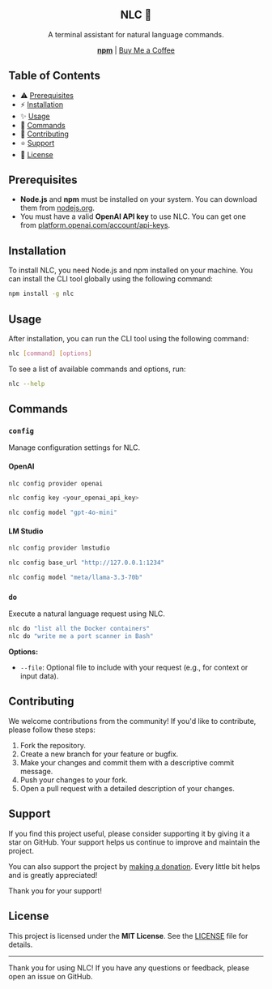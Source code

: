 <div align="center">
  <h2>NLC 💾</h2>
  <p>A terminal assistant for natural language commands.</p>
  <a href="https://npmjs.com/package/nlc"><strong>npm</strong></a> | <a href="https://buymeacoffee.com/remvze">Buy Me a Coffee</a>
</div>

## Table of Contents

- ⚠️ [Prerequisites](#prerequisites)
- ⚡ [Installation](#installation)
- ✨ [Usage](#usage)
- 🔮 [Commands](#commands)
- 🤝 [Contributing](#contributing)
- ⭐ [Support](#support)
- 📜 [License](#license)

## Prerequisites

- **Node.js** and **npm** must be installed on your system. You can download them from [nodejs.org](https://nodejs.org).
- You must have a valid **OpenAI API key** to use NLC. You can get one from [platform.openai.com/account/api-keys](https://platform.openai.com/account/api-keys).

## Installation

To install NLC, you need Node.js and npm installed on your machine. You can install the CLI tool globally using the following command:

```bash
npm install -g nlc
```

## Usage

After installation, you can run the CLI tool using the following command:

```bash
nlc [command] [options]
```

To see a list of available commands and options, run:

```bash
nlc --help
```

## Commands

### `config`

Manage configuration settings for NLC.

#### OpenAI

```bash
nlc config provider openai

nlc config key <your_openai_api_key>

nlc config model "gpt-4o-mini"
```

#### LM Studio

```bash
nlc config provider lmstudio

nlc config base_url "http://127.0.0.1:1234"

nlc config model "meta/llama-3.3-70b"
```

### `do`

Execute a natural language request using NLC.

```bash
nlc do "list all the Docker containers"
nlc do "write me a port scanner in Bash"
```

**Options:**

- `--file`: Optional file to include with your request (e.g., for context or input data).

## Contributing

We welcome contributions from the community! If you'd like to contribute, please follow these steps:

1. Fork the repository.
2. Create a new branch for your feature or bugfix.
3. Make your changes and commit them with a descriptive commit message.
4. Push your changes to your fork.
5. Open a pull request with a detailed description of your changes.

## Support

If you find this project useful, please consider supporting it by giving it a star on GitHub. Your support helps us continue to improve and maintain the project.

You can also support the project by [making a donation](https://buymeacoffee.com/remvze). Every little bit helps and is greatly appreciated!

Thank you for your support!

## License

This project is licensed under the **MIT License**. See the [LICENSE](LICENSE) file for details.

---

Thank you for using NLC! If you have any questions or feedback, please open an issue on GitHub.
